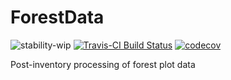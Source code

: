 # ForestData
![stability-wip](https://img.shields.io/badge/stability-work_in_progress-lightgrey.svg)
[![Travis-CI Build Status](https://travis-ci.org/Riodinino/ForestData.svg?branch=master)](https://travis-ci.org/Riodinino/ForestData)
[![codecov](https://codecov.io/github/Riodinino/ForestData/branch/master/graphs/badge.svg)](https://codecov.io/github/Riodinino/ForestData) 

Post-inventory processing of forest plot data
